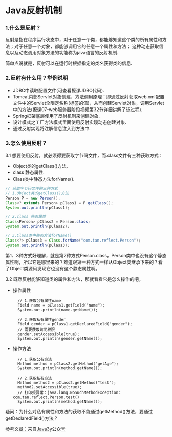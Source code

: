 # Java反射机制

### 1.什么是反射？

反射是指在程序运行状态中，对于任意一个类，都能够知道这个类的所有属性和方法；对于任意一个对象，都能够调用它的任意一个属性和方法；
这种动态获取信息以及动态调用对象方法的功能称为java语言的反射机制.

简单点说就是，反射可以在运行时根据指定的类名获得类的信息.

### 2.反射有什么用？举例说明

- JDBC中读取配置文件(可查看撩课JDBC代码).
- Tomcat内部Servlet对象创建、方法调用原理：即通过反射获取web.xml配置文件中的Servlet全限定名称(<servlet-name>标签的值)，从而创建Servlet对象，调用Servlet中的方法(撩课07-web服务器阶段视频第32节详细讲解了该过程).
- Spring框架底层使用了反射机制来创建对象.
- 设计模式之工厂方法模式里面使用反射实现动态创建对象.
- 通过反射实现将注解信息注入到方法中.

### 3.怎么使用反射？

3.1 想要使用反射，就必须得要获取字节码文件，而.class文件有三种获取方式：
    
- Object类的getClass()方法.
- class 静态属性.    
- Class类中静态方法forName().

```java
// 获取字节码文件的三种方式
// 1.Object类的getClass()方法
Person P = new Person();
Class<? extends Person> pClass1 = P.getClass();
System.out.println(pClass1);

// 2.class 静态属性
Class<Person> pClass2 = Person.class;
System.out.println(pClass2);

// 3.Class类中静态方法forName()
Class<?> pClass3 = Class.forName("com.tan.reflect.Person");
System.out.println(pClass3);
```




第1、3种方式好理解，就是第2种方式Person.class，Person类中也没有这个静态属性啊，所以它是哪里来的？难道跟第一种方式一样从Object类继承下来的？看了Object类源码发现它也没有这个静态属性啊。        

3.2 既然反射能够知道类的属性和方法，那就看看它是怎么操作的吧。

- 操作属性
        
        // 1.获取公有属性name
        Field name = pClass1.getField("name");
        System.out.println(name.getName());
        
        // 2.获取私有属性gender
        Field gender = pClass1.getDeclaredField("gender");
        // 需要获取访问权限
        gender.setAccessible(true);
        System.out.println(gender.getName());

- 操作方法    
  
        // 1.获取公有方法
        Method method = pClass2.getMethod("getAge");
        System.out.println(method.getName());
        
        // 2.获取私有方法
        Method method2 = pClass2.getMethod("test");
        method2.setAccessible(true);
        // 打印报异常：java.lang.NoSuchMethodException: com.tan.reflect.Person.test()
        System.out.println(method.getName());

疑问：为什么对私有属性和方法的获取不能通过getMethod()方法，要通过getDeclaredField()方法？        

[参考文章：来自Java3y公众号](https://mp.weixin.qq.com/s/535MXKKRe7u8ux8HAoCEAA)